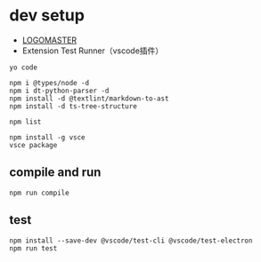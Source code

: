 # dev setup

* [LOGOMASTER](https://logomaster.ai)
* Extension Test Runner（vscode插件）

```shell
yo code

npm i @types/node -d
npm i dt-python-parser -d
npm install -d @textlint/markdown-to-ast
npm install -d ts-tree-structure

npm list

npm install -g vsce
vsce package
```

## compile and run

```shell
npm run compile
```

## test

```shell
npm install --save-dev @vscode/test-cli @vscode/test-electron
npm run test
```
